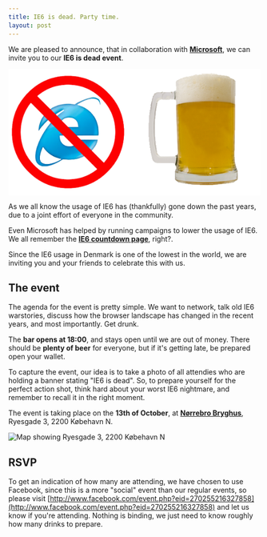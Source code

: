 ```yaml
---
title: IE6 is dead. Party time.
layout: post
---
```


We are pleased to announce, that in collaboration with **[Microsoft](http://microsoft.dk/)**, we can invite you to our **IE6 is dead event**.

<img src='/images/ie6_logo.png' alt='IE6 logo' align="center" />

As we all know the usage of IE6 has (thankfully) gone down the past years, due to a joint effort of everyone in the community.

Even Microsoft has helped by running campaigns to lower the usage of IE6. We all remember the **[IE6 countdown page](http://www.ie6countdown.com)**, right?.

Since the IE6 usage in Denmark is one of the lowest in the world, we are inviting you and your friends to celebrate this with us.

## The event
The agenda for the event is pretty simple. We want to network, talk old IE6 warstories, discuss how the browser landscape has changed in the recent years, and most importantly. Get drunk.

The **bar opens at 18:00**, and stays open until we are out of money. There should be **plenty of beer** for everyone, but if it's getting late, be prepared open your wallet.

To capture the event, our idea is to take a photo of all attendies who are holding a banner stating "IE6 is dead". So, to prepare yourself for the perfect action shot, think hard about your worst IE6 nightmare, and remember to recall it in the right moment.

The event is taking place on the **13th of October**, at **[Nørrebro Bryghus](http://prodata.dk/)**, Ryesgade 3, 2200 Købehavn N.

![Map showing Ryesgade 3, 2200 Købehavn N](http://maps.google.com/staticmap?center=55.690298,12.563853&zoom=15&size=650x325&maptype=mobile&markers=55.690298,12.563853,red&sensor=false&key=ABQIAAAAG6Bv-wEwoSHNrEoBNADnwBS2GgoDLlDI-fn6B4dn1Tw_m7uOixRN39VG4vnQ3Aki_lDaL3eT2eb_EQ)

## RSVP

To get an indication of how many are attending, we have chosen to use Facebook, since this is a more "social" event than our regular events, so please visit [http://www.facebook.com/event.php?eid=270255216327858](http://www.facebook.com/event.php?eid=270255216327858) and let us know if you're attending. Nothing is binding, we just need to know roughly how many drinks to prepare.